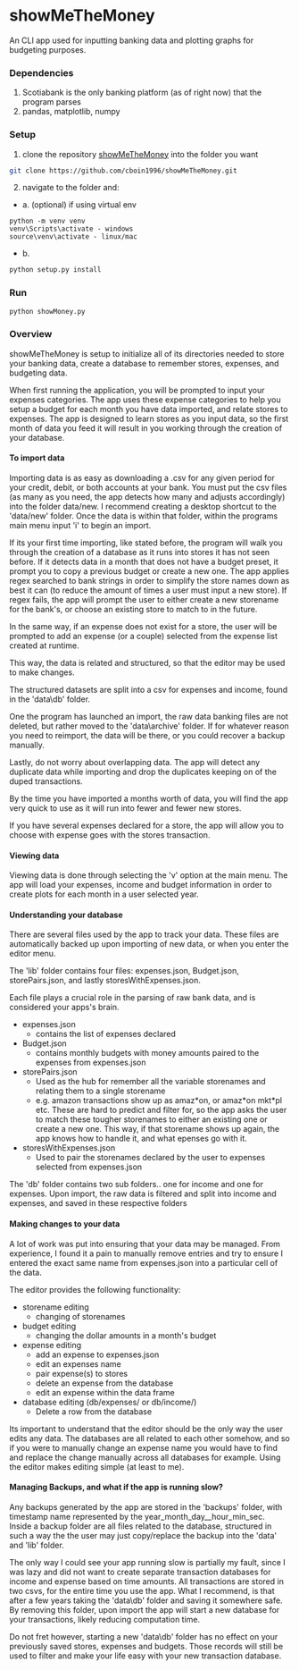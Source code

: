 # showMeTheMoney
An CLI app used for inputting banking data and plotting graphs for budgeting purposes.

### Dependencies

1. Scotiabank is the only banking platform (as of right now) that the program parses
2. pandas, matplotlib, numpy

### Setup

1. clone the repository [showMeTheMoney](https://github.com/cboin1996/showMeTheMoney.git) into the folder you want
```bash
git clone https://github.com/cboin1996/showMeTheMoney.git
```
2. navigate to the folder and:  
  - a. (optional) if using virtual env  
```
python -m venv venv
venv\Scripts\activate - windows
source\venv\activate - linux/mac
```
  - b.
```bash
python setup.py install
```
### Run
```bash
python showMoney.py
```

### Overview
showMeTheMoney is setup to initialize all of its directories needed to store your banking data, create a database to remember stores, expenses, and budgeting data.

When first running the application, you will be prompted to input your expenses categories.  The app uses these expense categories to
help you setup a budget for each month you have data imported, and relate stores to expenses.  The app is designed to learn stores
as you input data, so the first month of data you feed it will result in you working through the creation of your database.

#### To import data
Importing data is as easy as downloading a .csv for any given period for your credit, debit, or both accounts at your bank.  You must 
put the csv files (as many as you need, the app detects how many and adjusts accordingly) into the folder data/new. I recommend
creating a desktop shortcut to the 'data/new' folder. Once the data is within that folder, within the programs main  menu input 'i' to begin an import.

If its your first time importing, like stated before, the program will walk you through the creation of a database as it runs into stores it has not seen before.
If it detects data in a month that does not have a budget preset, it prompt you to copy a previous budget or create a new one.
The app applies regex searched to bank strings in order to simplify the store names down as best it can (to reduce the amount of times a user must input a new store).
If regex fails, the app will prompt the user to either create a new storename for the bank's, or choose an existing store to match to in the future.

In the same way, if an expense does not exist for a store, the user will be prompted to add an expense (or a couple) selected from the expense list created at runtime.

This way, the data is related and structured, so that the editor may be used to make changes. 

The structured datasets are split into a csv for expenses and income, found in the 'data\db' folder.

One the program has launched an import, the raw data banking files are not deleted, but rather moved to the 'data\archive' folder.
If for whatever reason you need to reimport, the data will be there, or you could recover a backup manually.

Lastly, do not worry about overlapping data.  The app will detect any duplicate data while importing and drop the duplicates keeping on of the duped transactions.

By the time you have imported a months worth of data, you will find the app very quick to use as it will run into fewer and fewer new stores.

If you have several expenses declared for a store, the app will allow you to choose with expense goes with the stores transaction.

#### Viewing data
Viewing data is done through selecting the 'v' option at the main menu.  The app will load your expenses, income and budget information in order
to create plots for each month in a user selected year. 

#### Understanding your database
There are several files used by the app to track your data.  These files are automatically backed up upon importing of new data, or when you
enter the editor menu.  

The 'lib' folder contains four files: expenses.json, Budget.json, storePairs.json, and lastly storesWithExpenses.json.

Each file plays a crucial role in the parsing of raw bank data, and is considered your apps's brain.  

- expenses.json  
  - contains the list of expenses declared  
- Budget.json  
  - contains monthly budgets with money amounts paired to the expenses from expenses.json  
- storePairs.json  
  - Used as the hub for remember all the variable storenames and relating them to a single storename
  - e.g. amazon transactions show up as amaz\*on, or amaz\*on mkt*pl etc.  These are hard to predict and filter for, so the app asks the user to match these tougher storenames to either an existing one or create a new one.  This way, if that storename shows up again, the app knows how to handle it, and what epenses go with it.  
- storesWithExpenses.json  
  - Used to pair the storenames declared by the user to expenses selected from expenses.json  

The 'db' folder contains two sub folders.. one for income and one for expenses.  Upon import, the raw data is filtered and split into income and expenses, and saved in these respective folders

#### Making changes to your data
A lot of work was put into ensuring that your data may be managed.  From experience, I found it a pain to manually remove entries and try to ensure I entered the exact same name from expenses.json into a particular cell of the data.  

The editor provides the following functionality:  

- storename editing  
  - changing of storenames  
- budget editing  
  - changing the dollar amounts in a month's budget  
- expense editing  
  - add an expense to expenses.json  
  - edit an expenses name  
  - pair expense(s) to stores  
  - delete an expense from the database  
  - edit an expense within the data frame  
- database editing (db/expenses/ or db/income/)  
  - Delete a row from the database  

Its important to understand that the editor should be the only way the user edits any data.  The databases are all related to each other somehow, and so if you were to manually change an expense name you would have to find and replace the change manually across all databases for example.  Using the editor makes editing simple (at least to me).  

#### Managing Backups, and what if the app is running slow?
Any backups generated by the app are stored in the 'backups' folder, with timestamp name represented by the year_month_day__hour_min_sec.   
Inside a backup folder are all files related to the database, structured in such a way the the user may just copy/replace the backup into the 'data' and 'lib' folder.  

The only way I could see your app running slow is partially my fault, since I was lazy and did not want to create separate transaction databases for income and expense based on time amounts.  All transactions are stored in two csvs, for the entire time you use the app.  What I recommend, is that after a few years taking the 'data\db' folder and saving it somewhere safe.  By removing this folder, upon import the app will start a new database for your transactions, likely reducing computation time.  

Do not fret however, starting a new 'data\db' folder has no effect on your previously saved stores, expenses and budgets. Those records will still be used to filter and make your life easy with your  new transaction database.  


